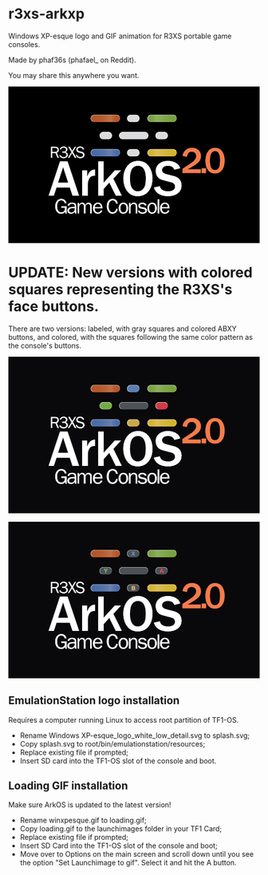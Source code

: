 # r3xs-arkxp
Windows XP-esque logo and GIF animation for R3XS portable game consoles.

Made by phaf36s (phafael_ on Reddit).

You may share this anywhere you want.

![Screenshot](/ArkXP/Windows_XP-esque_logo_white_w_black_bg_1000px.png)

# UPDATE: New versions with colored squares representing the R3XS's face buttons. 
There are two versions: labeled, with gray squares and colored ABXY buttons, and colored, with the squares following the same color pattern as the console's buttons.

![Screenshot](/ArkXP/Windows_XP-esque_logo_white_w_colored_buttons_+_black_bg_1000px.png)

![Screenshot](/ArkXP/Windows_XP-esque_logo_white_w_labeled_buttons_+_black_bg_1000px.png)


## EmulationStation logo installation
Requires a computer running Linux to access root partition of TF1-OS.
* Rename Windows XP-esque_logo_white_low_detail.svg to splash.svg;
* Copy splash.svg to root/bin/emulationstation/resources;
* Replace existing file if prompted;
* Insert SD card into the TF1-OS slot of the console and boot. 

## Loading GIF installation
Make sure ArkOS is updated to the latest version!
* Rename winxpesque.gif to loading.gif;
* Copy loading.gif to the launchimages folder in your TF1 Card;
* Replace existing file if prompted;
* Insert SD Card into the TF1-OS slot of the console and boot;
* Move over to Options on the main screen and scroll down until you see the option "Set Launchimage to gif". Select it and hit the A button.
